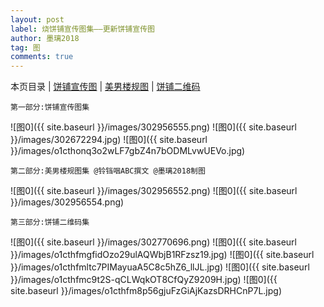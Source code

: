 ```yaml
---
layout: post
label: 烧饼铺宣传图集——更新饼铺宣传图
author: 墨璃2018
tag: 图
comments: true
---
```

本页目录 \| [饼铺宣传图](#dxjja) \| [美男楼规图](#dxjjc)  \| [饼铺二维码](#dxjjb) 

<a class="anchor" name="dxjja"></a>

    第一部分:饼铺宣传图集

![图0]({{ site.baseurl }}/images/302956555.png)
![图0]({{ site.baseurl }}/images/302672294.jpg)
![图0]({{ site.baseurl }}/images/o1cthonq3o2wLF7gbZ4n7bODMLvwUEVo.jpg)

<a class="anchor" name="dxjjc"></a>

    第二部分:美男楼规图集 @铃铛咽ABC撰文 @墨璃2018制图

![图0]({{ site.baseurl }}/images/302956552.png)
![图0]({{ site.baseurl }}/images/302956554.png)


<a class="anchor" name="dxjjb"></a>

    第三部分:饼铺二维码集

![图0]({{ site.baseurl }}/images/302770696.png)
![图0]({{ site.baseurl }}/images/o1cthfmgfidOzo29ulAQWbjB1RFzsz19.jpg)
![图0]({{ site.baseurl }}/images/o1cthfmltc7PIMayuaA5C8c5hZ6_llJL.jpg)
![图0]({{ site.baseurl }}/images/o1cthfmc9t2S-qCLWqkOT8CfQyZ9209H.jpg)
![图0]({{ site.baseurl }}/images/o1cthfm8p56gjuFzGiAjKazsDRHCnP7L.jpg)
